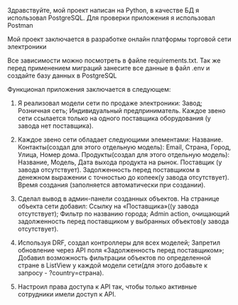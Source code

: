 Здравствуйте, мой проект написан на Python, в качестве БД я использовал PostgreSQL. Для проверки приложения я использовал Postman

Мой проект заключается в разработке онлайн платформы торговой сети электроники

Все зависимости можно посмотреть в файле requirements.txt. Так же перед применением миграций занесите все данные в файл .env и создайте базу данных в PostgreSQL

Функционал приложения заключается в следующем:

1. Я реализовал модели сети по продаже электроники: Завод; Розничная сеть; Индивидуальный предприниматель. Каждое звено сети ссылается только на одного поставщика оборудования (у завода нет поставщика).

2. Каждое звено сети обладает следующими элементами: Название. Контакты(создал для этого отдельную модель): Email, Страна, Город, Улица, Номер дома. Продукты(создал для этого отдельную модель): Название, Модель, Дата выхода продукта на рынок. Поставщик (у завода отсутствует). Задолженность перед поставщиком в денежном выражении с точностью до копеек(у завода отсутствует). Время создания (заполняется автоматически при создании).

3. Сделал вывод в админ-панели созданных объектов. На странице объекта сети добавил: Ссылку на «Поставщика»((у завода отсутствует); Фильтр по названию города; Admin action, очищающий задолженность перед поставщиком у выбранных объектов(у завода отсутствует).

4. Используя DRF, создал контроллеры для всех моделей; Запретил обновление через API поля «Задолженность перед поставщиком»; Добавил возможность фильтрации объектов по определенной стране в ListView у каждой модели сети(для этого добавьте к запросу - ?country=страна).

5. Настроил права доступа к API так, чтобы только активные сотрудники имели доступ к API.